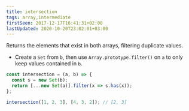 ```yaml
---
title: intersection
tags: array,intermediate
firstSeen: 2017-12-17T16:41:31+02:00
lastUpdated: 2020-10-20T23:02:01+03:00
---
```


Returns the elements that exist in both arrays, filtering duplicate values.

- Create a `Set` from `b`, then use `Array.prototype.filter()` on `a` to only keep values contained in `b`.

```js
const intersection = (a, b) => {
  const s = new Set(b);
  return [...new Set(a)].filter(x => s.has(x));
};
```

```js
intersection([1, 2, 3], [4, 3, 2]); // [2, 3]
```
